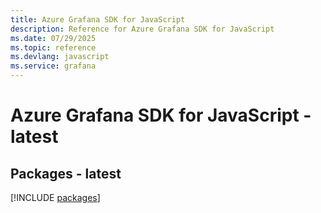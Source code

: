 ```yaml
---
title: Azure Grafana SDK for JavaScript
description: Reference for Azure Grafana SDK for JavaScript
ms.date: 07/29/2025
ms.topic: reference
ms.devlang: javascript
ms.service: grafana
---
```

# Azure Grafana SDK for JavaScript - latest
## Packages - latest
[!INCLUDE [packages](grafana-index.md)]